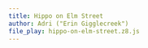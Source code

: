 ```yaml
---
title: Hippo on Elm Street
author: Adri ("Erin Gigglecreek")
file_play: hippo-on-elm-street.z8.js
---
```

